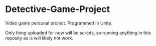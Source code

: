 # Detective-Game-Project

Video game personal project. Programmed in Unity.

Only thing uploaded for now will be scripts, so running anything in this reposity as is will likely not work.
